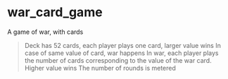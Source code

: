 # war_card_game
A game of war, with cards

> Deck has 52 cards, each player plays one card, larger value wins
> In case of same value of card, war happens
> In war, each player plays the number of cards corresponding to the value of the war card. Higher value wins
> The number of rounds is metered
